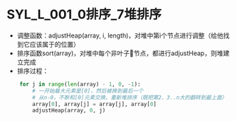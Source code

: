 # SYL_L_001_0排序_7堆排序

- 调整函数：adjustHeap(array, i, length)，对堆中第i个节点进行调整（给他找到它应该属于的位置）
- 排序函数sort(array)，对堆中每个非叶子🍃节点，都进行adjustHeap，则堆建立完成
- 排序过程：
```python
    for j in range(len(array) - 1, 0, -1):
        # 一开始最大元素是[0]，然后被换到最后一个
        # 从n-0，不断和[0]元素交换，重新堆排序（既把第2、3..n大的翻转到最上面）
        array[0], array[j] = array[j], array[0]
        adjustHeap(array, 0, j)
```

